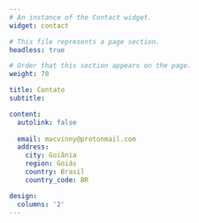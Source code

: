 ```yaml
---
# An instance of the Contact widget.
widget: contact

# This file represents a page section.
headless: true

# Order that this section appears on the page.
weight: 70

title: Contato
subtitle:

content:
  autolink: false
  
  email: macvinny@protonmail.com
  address:
    city: Goiânia
    region: Goiás
    country: Brasil
    country_code: BR

design:
  columns: '2'
---
```

